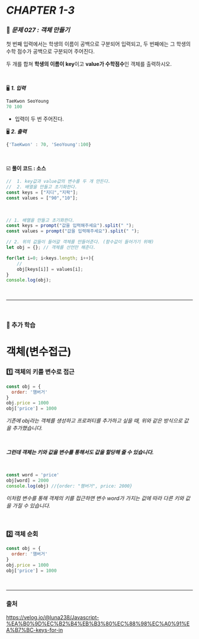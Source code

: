 # _CHAPTER 1-3_

###  :pencil: ​_문제 027 :  객체 만들기_

첫 번째 입력에서는 학생의 이름이 공백으로 구분되어 입력되고, 두 번째에는 그 학생의 수학 점수가 공백으로 구분되어 주어진다.

두 개를 합쳐 **학생의 이름이 key**이고 **value가 수학점수**인 객체를 출력하시오.

<br>

:desktop_computer: ***1. 입력***

```javascript
TaeKwon SeoYoung
70 100
```

- 입력이 두 번 주어진다.

:desktop_computer: ***2. 출력***

```javascript
{'TaeKwon' : 70, 'SeoYoung':100}
```

<br>

:ballot_box_with_check: **풀이 코드  : 소스**

```javascript
//	1. key값과 value값의 변수를 두 개 만든다.
//	2. 배열을 만들고 초기화한다.
const keys = ["지디","지팍"];
const values = ["90","10"];
```

<br>

```javascript
// 1. 배열을 만들고 초기화한다.
const keys = prompt("값을 입력해주세요").split(" ");
const values = prompt("값을 입력해주세요").split(" ");

// 2. 위의 값들이 들어갈 객체를 만들어준다. (함수값이 들어가기 위해)
let obj = {}; // 객체를 선언만 해준다.

for(let i=0; i<keys.length; i++){
    // 
    obj[keys[i]] = values[i]; 
}
console.log(obj);
```

<br>

---

<br>

### :diamond_shape_with_a_dot_inside: 추가 학습

# 객체(변수접근)

### :one: 객체의 키를 변수로 접근

```javascript
const obj = {
  order: '햄버거'
}
obj.price = 1000
obj['price'] = 1000
```

_기존에 obj라는 객체를 생성하고 프로퍼티를 추가하고 싶을 때, 위와 같은 방식으로 값을 추가했습니다._

<br>

***그런데 객체는 키와 값을 변수를 통해서도 값을 할당해 줄 수 있습니다.***

<br>

```javascript
const word = 'price'
obj[word] = 2000
console.log(obj) //{order: "햄버거", price: 2000}
```

_이처럼 변수를 통해 객체의 키를 접근하면 변수 word가 가지는 값에 따라 다른 키와 값을 가질 수 있습니다._

<br>

### :two: 객체 순회

```javascript
const obj = {
  order: '햄버거'
}
obj.price = 1000
obj['price'] = 1000
```

<br>

---

### 출처

https://velog.io/@luna238/Javascript-%EA%B0%9D%EC%B2%B4%EB%B3%80%EC%88%98%EC%A0%91%EA%B7%BC-keys-for-in